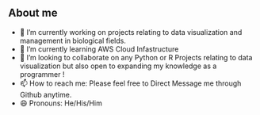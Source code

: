 ## About me

- 🔭 I’m currently working on projects relating to data visualization and management in biological fields.
- 🌱 I’m currently learning AWS Cloud Infastructure
- 👯 I’m looking to collaborate on any Python or R Projects relating to data visualization but also open to expanding my knowledge as a programmer !
- 📫 How to reach me: Please feel free to Direct Message me through Github anytime.
- 😄 Pronouns: He/His/Him
